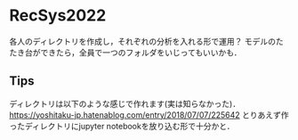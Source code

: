 # RecSys2022
各人のディレクトリを作成し，それぞれの分析を入れる形で運用？
モデルのたたき台ができたら，全員で一つのフォルダをいじってもいいかも．

## Tips
ディレクトリは以下のような感じで作れます(実は知らなかった)．
https://yoshitaku-jp.hatenablog.com/entry/2018/07/07/225642
とりあえず作ったディレクトリにjupyter notebookを放り込む形で十分かと．

